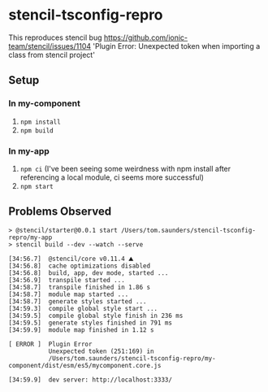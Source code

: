 # stencil-tsconfig-repro

This reproduces stencil bug https://github.com/ionic-team/stencil/issues/1104 'Plugin Error: Unexpected token when importing a class from stencil project'

## Setup

### In my-component

1. `npm install`
2. `npm build`

### In my-app

1. `npm ci` (I've been seeing some weirdness with npm install after referencing a local module, ci seems more successful)
2. `npm start`

## Problems Observed

```
> @stencil/starter@0.0.1 start /Users/tom.saunders/stencil-tsconfig-repro/my-app
> stencil build --dev --watch --serve

[34:56.7]  @stencil/core v0.11.4 ⛰
[34:56.8]  cache optimizations disabled
[34:56.8]  build, app, dev mode, started ...
[34:56.9]  transpile started ...
[34:58.7]  transpile finished in 1.86 s
[34:58.7]  module map started ...
[34:58.7]  generate styles started ...
[34:59.3]  compile global style start ...
[34:59.5]  compile global style finish in 236 ms
[34:59.5]  generate styles finished in 791 ms
[34:59.9]  module map finished in 1.12 s

[ ERROR ]  Plugin Error
           Unexpected token (251:169) in
           /Users/tom.saunders/stencil-tsconfig-repro/my-component/dist/esm/es5/mycomponent.core.js

[34:59.9]  dev server: http://localhost:3333/

```
